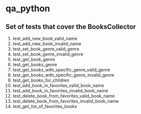 # qa_python
## Set of tests that cover the BooksCollector
1. test_add_new_book_valid_name
1. test_add_new_book_invalid_name
1. test_set_book_genre_valid_genre
1. test_set_book_genre_invalid_genre
1. test_get_book_genre
1. test_get_books_genre
1. test_get_books_with_specific_genre_valid_genre
1. test_get_books_with_specific_genre_invalid_genre
1. test_get_books_for_children
1. test_add_book_in_favorites_valid_book_name
1. test_add_book_in_favorites_invalid_book_name
1. test_delete_book_from_favorites_valid_book_name
1. test_delete_book_from_favorites_invalid_book_name
1. test_get_list_of_favorites_books
